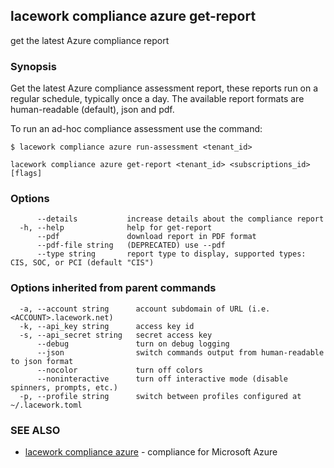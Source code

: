 ## lacework compliance azure get-report

get the latest Azure compliance report

### Synopsis

Get the latest Azure compliance assessment report, these reports run on a regular schedule,
typically once a day. The available report formats are human-readable (default), json and pdf.

To run an ad-hoc compliance assessment use the command:

    $ lacework compliance azure run-assessment <tenant_id>


```
lacework compliance azure get-report <tenant_id> <subscriptions_id> [flags]
```

### Options

```
      --details           increase details about the compliance report
  -h, --help              help for get-report
      --pdf               download report in PDF format
      --pdf-file string   (DEPRECATED) use --pdf
      --type string       report type to display, supported types: CIS, SOC, or PCI (default "CIS")
```

### Options inherited from parent commands

```
  -a, --account string      account subdomain of URL (i.e. <ACCOUNT>.lacework.net)
  -k, --api_key string      access key id
  -s, --api_secret string   secret access key
      --debug               turn on debug logging
      --json                switch commands output from human-readable to json format
      --nocolor             turn off colors
      --noninteractive      turn off interactive mode (disable spinners, prompts, etc.)
  -p, --profile string      switch between profiles configured at ~/.lacework.toml
```

### SEE ALSO

* [lacework compliance azure](lacework_compliance_azure.md)	 - compliance for Microsoft Azure

